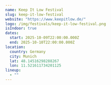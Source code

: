 ```yaml
---
name: Keep It Low Festival
slug: keep-it-low-festival
website: "https://www.keepitlow.de/"
logo: /img/festivals/keep-it-low-festival.png
isIndoor: true
dates:
  start: 2025-10-09T22:00:00.000Z
  end: 2025-10-10T22:00:00.000Z
location:
  country: Germany
  city: Munich
  lat: 48.14516298288267
  lon: 11.521611734201125
lineup:
  - ""
---
```

